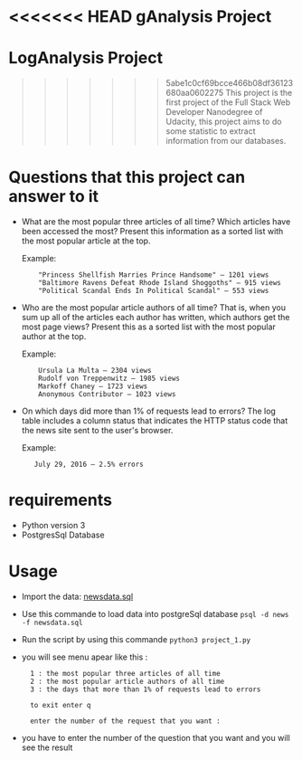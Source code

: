 
<<<<<<< HEAD
gAnalysis Project 
=======
# LogAnalysis Project 
>>>>>>> 5abe1c0cf69bcce466b08df36123680aa0602275
 This project is the first project of the Full Stack Web Developer Nanodegree of Udacity, this project aims to do some statistic to extract information from our databases.
# Questions that this project can answer to it 

  - What are the most popular three articles of all time? Which articles have been accessed the most? Present this information as a sorted list with the most popular article at the top.

    Example:

            "Princess Shellfish Marries Prince Handsome" — 1201 views
            "Baltimore Ravens Defeat Rhode Island Shoggoths" — 915 views
            "Political Scandal Ends In Political Scandal" — 553 views

  - Who are the most popular article authors of all time? That is, when you sum up all of the articles each author has written, which authors get the most page views? Present this as a sorted list with the most popular author at the top.

    Example:

            Ursula La Multa — 2304 views
            Rudolf von Treppenwitz — 1985 views
            Markoff Chaney — 1723 views
            Anonymous Contributor — 1023 views

  -  On which days did more than 1% of requests lead to errors? The log table includes a column status that indicates the HTTP status code that the news site sent to the user's browser.

        Example:

            July 29, 2016 — 2.5% errors

# requirements

  - Python version 3
  - PostgresSql Database

# Usage
- Import the data: [newsdata.sql](https://d17h27t6h515a5.cloudfront.net/topher/2016/August/57b5f748_newsdata/newsdata.zip)
- Use this commande to load data into postgreSql database `psql -d news -f newsdata.sql`
- Run the script by using this commande `python3 project_1.py`
- you will see menu apear like this : 

        1 : the most popular three articles of all time
        2 : the most popular article authors of all time
        3 : the days that more than 1% of requests lead to errors

        to exit enter q
        
        enter the number of the request that you want :
- you have to enter the number of the question that you want and you will see the result
        
        
